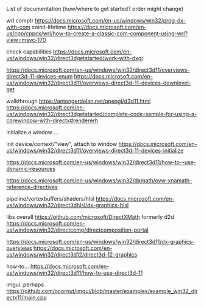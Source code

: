 List of documentation
(how/where to get started? order might change)

wrl comptr
https://docs.microsoft.com/en-us/windows/win32/prog-dx-with-com
coinit-lifetime
https://docs.microsoft.com/en-us/cpp/cppcx/wrl/how-to-create-a-classic-com-component-using-wrl?view=msvc-170

check capabilities
https://docs.microsoft.com/en-us/windows/win32/direct3dgetstarted/work-with-dxgi

https://docs.microsoft.com/en-us/windows/win32/direct3d11/overviews-direct3d-11-devices-enum
https://docs.microsoft.com/en-us/windows/win32/direct3d11/overviews-direct3d-11-devices-downlevel-get

walkthrough
https://antongerdelan.net/opengl/d3d11.html
https://docs.microsoft.com/en-us/windows/win32/direct3dgetstarted/complete-code-sample-for-using-a-corewindow-with-directx#rendererh

initialize a window
...

init device/context/"view", attach to window
https://docs.microsoft.com/en-us/windows/win32/direct3d11/overviews-direct3d-11-devices-initialize

https://docs.microsoft.com/en-us/windows/win32/direct3d11/how-to--use-dynamic-resources

https://docs.microsoft.com/en-us/windows/win32/dxmath/ovw-xnamath-reference-directives

pipeline/vertexbuffers/shaders/hlsl
https://docs.microsoft.com/en-us/windows/win32/direct3dhlsl/dx-graphics-hlsl

libs overall
https://github.com/microsoft/DirectXMath
formerly d2d
https://docs.microsoft.com/en-us/windows/win32/directcomp/directcomposition-portal

https://docs.microsoft.com/en-us/windows/win32/direct3d11/dx-graphics-overviews
https://docs.microsoft.com/en-us/windows/win32/direct3d12/direct3d-12-graphics

how-to...
https://docs.microsoft.com/en-us/windows/win32/direct3d11/how-to-use-direct3d-11

imgui..perhaps
https://github.com/ocornut/imgui/blob/master/examples/example_win32_directx11/main.cpp
